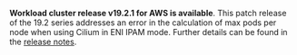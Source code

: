 **Workload cluster release v19.2.1 for AWS is available**. This patch release of the 19.2 series addresses an error in the calculation of max pods per node when using Cilium in ENI IPAM mode. Further details can be found in the [release notes](https://docs.giantswarm.io/changes/workload-cluster-releases-aws/releases/aws-v19.2.1/).
